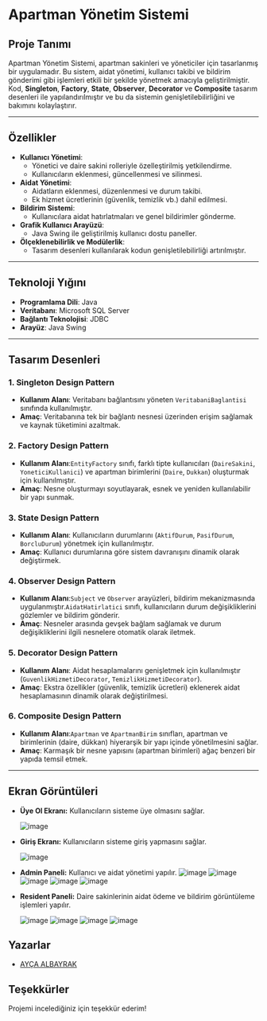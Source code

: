 # **Apartman Yönetim Sistemi**

## **Proje Tanımı**
Apartman Yönetim Sistemi, apartman sakinleri ve yöneticiler için tasarlanmış bir uygulamadır. Bu sistem, aidat yönetimi, kullanıcı takibi ve bildirim gönderimi gibi işlemleri etkili bir şekilde yönetmek amacıyla geliştirilmiştir. Kod, **Singleton**, **Factory**, **State**, **Observer**, **Decorator** ve **Composite** tasarım desenleri ile yapılandırılmıştır ve bu da sistemin genişletilebilirliğini ve bakımını kolaylaştırır.

---

## **Özellikler**
- **Kullanıcı Yönetimi**:
  - Yönetici ve daire sakini rolleriyle özelleştirilmiş yetkilendirme.
  - Kullanıcıların eklenmesi, güncellenmesi ve silinmesi.
- **Aidat Yönetimi**:
  - Aidatların eklenmesi, düzenlenmesi ve durum takibi.
  - Ek hizmet ücretlerinin (güvenlik, temizlik vb.) dahil edilmesi.
- **Bildirim Sistemi**:
  - Kullanıcılara aidat hatırlatmaları ve genel bildirimler gönderme.
- **Grafik Kullanıcı Arayüzü**:
  - Java Swing ile geliştirilmiş kullanıcı dostu paneller.
- **Ölçeklenebilirlik ve Modülerlik**:
  - Tasarım desenleri kullanılarak kodun genişletilebilirliği artırılmıştır.

---

## **Teknoloji Yığını**
- **Programlama Dili**: Java  
- **Veritabanı**: Microsoft SQL Server  
- **Bağlantı Teknolojisi**: JDBC  
- **Arayüz**: Java Swing  

---

## **Tasarım Desenleri**

### 1. **Singleton Design Pattern**
- **Kullanım Alanı**: Veritabanı bağlantısını yöneten `VeritabaniBaglantisi` sınıfında kullanılmıştır.
- **Amaç**: Veritabanına tek bir bağlantı nesnesi üzerinden erişim sağlamak ve kaynak tüketimini azaltmak.

### 2. **Factory Design Pattern**
- **Kullanım Alanı**:`EntityFactory` sınıfı, farklı tipte kullanıcıları (`DaireSakini`, `YoneticiKullanici`) ve apartman birimlerini (`Daire`, `Dukkan`) oluşturmak için kullanılmıştır.
- **Amaç**: Nesne oluşturmayı soyutlayarak, esnek ve yeniden kullanılabilir bir yapı sunmak.

### 3. **State Design Pattern**
- **Kullanım Alanı**: Kullanıcıların durumlarını (`AktifDurum`, `PasifDurum`, `BorcluDurum`) yönetmek için kullanılmıştır.
- **Amaç**: Kullanıcı durumlarına göre sistem davranışını dinamik olarak değiştirmek.

### 4. **Observer Design Pattern**
- **Kullanım Alanı**:`Subject` ve `Observer` arayüzleri, bildirim mekanizmasında uygulanmıştır.`AidatHatirlatici` sınıfı, kullanıcıların durum değişikliklerini gözlemler ve bildirim gönderir.
- **Amaç**: Nesneler arasında gevşek bağlam sağlamak ve durum değişikliklerini ilgili nesnelere otomatik olarak iletmek.

### 5. **Decorator Design Pattern**
- **Kullanım Alanı**: Aidat hesaplamalarını genişletmek için kullanılmıştır (`GuvenlikHizmetiDecorator`, `TemizlikHizmetiDecorator`).
- **Amaç**: Ekstra özellikler (güvenlik, temizlik ücretleri) eklenerek aidat hesaplamasının dinamik olarak değiştirilmesi.

### 6. **Composite Design Pattern**
- **Kullanım Alanı**:`Apartman` ve `ApartmanBirim` sınıfları, apartman ve birimlerinin (daire, dükkan) hiyerarşik bir yapı içinde yönetilmesini sağlar.
- **Amaç**: Karmaşık bir nesne yapısını (apartman birimleri) ağaç benzeri bir yapıda temsil etmek.

---

   ## Ekran Görüntüleri

- **Üye Ol Ekranı:** Kullanıcıların sisteme üye olmasını sağlar.
  
  ![image](https://github.com/user-attachments/assets/51446147-a840-440c-ae70-47e92d69e85d)
  

- **Giriş Ekranı:**  Kullanıcıların sisteme giriş yapmasını sağlar.
  
  ![image](https://github.com/user-attachments/assets/f1cb1eb7-f1bb-45ad-8d71-6018cd5e78b8)
  

- **Admin Paneli:**  Kullanıcı ve aidat yönetimi yapılır.
  ![image](https://github.com/user-attachments/assets/bb1e57f3-e754-4757-8b49-f524af981e40)
  ![image](https://github.com/user-attachments/assets/031acf3d-7f4b-4b27-8a77-383064913b33)
  ![image](https://github.com/user-attachments/assets/42d7d093-fe28-4df3-adf8-5cd320ff764b)
  ![image](https://github.com/user-attachments/assets/624f7904-c26b-4105-9108-b9ffb1f12939)
  ![image](https://github.com/user-attachments/assets/9a44f373-d93a-458c-9cb4-760ded48d9f5)


- **Resident Paneli:**  Daire sakinlerinin aidat ödeme ve bildirim görüntüleme işlemleri yapılır.
  
  ![image](https://github.com/user-attachments/assets/1063365f-4c8a-4b4d-a73d-124855ccba8e)
  ![image](https://github.com/user-attachments/assets/e3ec8a3e-8624-457e-8150-e2c99e401c22)
  ![image](https://github.com/user-attachments/assets/16efd731-1b7f-4822-a447-601694829568)
  ![image](https://github.com/user-attachments/assets/99f32e2e-7572-4e95-b67d-5a5a3ae6a804)


## Yazarlar

- [AYÇA ALBAYRAK](https://github.com/aycaalbayrak)


## Teşekkürler

Projemi incelediğiniz için teşekkür ederim!



  


